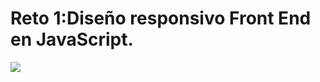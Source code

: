 # Reto 1:Diseño responsivo Front End en JavaScript.
<img src="https://encrypted-tbn0.gstatic.com/images?q=tbn:ANd9GcQiYFU_963Yddh8UnLUHVRX4TiTc6JxYJSolFyAyGkX9FLR1hRte5K4b9HRy-magLdEUDM&usqp=CAU"/>

